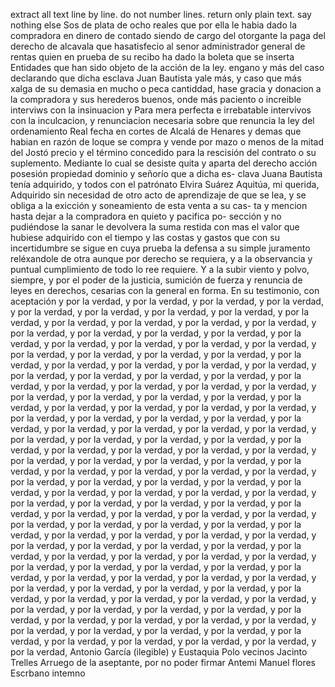 extract all text line by line. do not number lines. return only plain text. say nothing else
Sos de plata de ocho reales que por ella le habia dado la compradora en dinero de contado siendo de cargo del otorgante la paga del derecho de alcavala que hasatisfecio al senor administrador general de rentas quien en prueba de su recibo ha dado la boleta que se inserta
Entidades que han sido objeto de la acción de la ley.
engano y más del caso declarando que dicha esclava Juan Bautista yale más, y caso que más xalga de su demasia en mucho o peca cantiddad, hase gracia y donacion a la compradora y sus herederos buenos, onde más paciento o increible interviws con la insinuacion y
Para mera perfecta e irrebatable intervivos con la inculcacion, y renunciacion necesaria sobre que renuncia la ley del ordenamiento Real fecha en cortes de Alcalá de Henares y demas que habian en razón de loque se compra y vende por mazo o menos de la mitad
del Jostó precio y el término concedido para la rescisión del contrato o su suplemento. Mediante lo cual se desiste quita y aparta del derecho acción posesión propiedad dominio y señorío que a dicha es- clava Juana Bautista tenía adquirido, y todos con el patrónato
Elvira Suárez Aquitúa, mi querida,
Adquirido sin necesidad de otro acto de aprendizaje de que se lea, y se obliga a la exicción y soneamiento de esta venta a su cas- ta y mencion hasta dejar a la compradora en quieto y pacifica po- sección y no pudiéndose la sanar le devolvera la suma restida con
mas el valor que hubiese adquirido con el tiempo y las costas y gastos que con su incertidumbre se sigue en cuya prueba la defensa a su simple juramento reléxandole de otra aunque por derecho se requiera, y a la observancia y puntual cumplimiento de todo lo ree
requiere. Y a la subir viento y polvo, siempre, y por el poder de la justicia, sumición de fuerza y renuncia de leyes en derechos, cesarias con la general en forma. En su testimonio, con aceptación y por la verdad, y por la verdad, y por la verdad, y por la verdad, y por la verdad, y por la verdad, y por la verdad, y por la verdad, y por la verdad, y por la verdad, y por la verdad, y por la verdad, y por la verdad, y por la verdad, y por la verdad, y por la verdad, y por la verdad, y por la verdad, y por la verdad, y por la verdad, y por la verdad, y por la verdad, y por la verdad, y por la verdad, y por la verdad, y por la verdad, y por la verdad, y por la verdad, y por la verdad, y por la verdad, y por la verdad, y por la verdad, y por la verdad, y por la verdad, y por la verdad, y por la verdad, y por la verdad, y por la verdad, y por la verdad, y por la verdad, y por la verdad, y por la verdad, y por la verdad, y por la verdad, y por la verdad, y por la verdad, y por la verdad, y por la verdad, y por la verdad, y por la verdad, y por la verdad, y por la verdad, y por la verdad, y por la verdad, y por la verdad, y por la verdad, y por la verdad, y por la verdad, y por la verdad, y por la verdad, y por la verdad, y por la verdad, y por la verdad, y por la verdad, y por la verdad, y por la verdad, y por la verdad, y por la verdad, y por la verdad, y por la verdad, y por la verdad, y por la verdad, y por la verdad, y por la verdad, y por la verdad, y por la verdad, y por la verdad, y por la verdad, y por la verdad, y por la verdad, y por la verdad, y por la verdad, y por la verdad, y por la verdad, y por la verdad, y por la verdad, y por la verdad, y por la verdad, y por la verdad, y por la verdad, y por la verdad, y por la verdad, y por la verdad, y por la verdad, y por la verdad, y por la verdad, y por la verdad, y por la verdad, y por la verdad, y por la verdad, y por la verdad, y por la verdad, y por la verdad, y por la verdad, y por la verdad, y por la verdad, y por la verdad, y por la verdad, y por la verdad, y por la verdad, y por la verdad, y por la verdad, y por la verdad, y por la verdad, y por la verdad, y por la verdad, y por la verdad, y por la verdad, y por la verdad, y por la verdad, y por la verdad, y por la verdad, y por la verdad, y por la verdad, y por la verdad, y por la verdad, y por la verdad, y por la verdad, y por la verdad, y por la verdad, y por la verdad, y por la verdad, y por la verdad, y por la verdad, y por la verdad, y por la verdad, y por la verdad, y por la verdad, y por la verdad, y por la verdad, y por la verdad, y por la verdad, y por la verdad, y por la verdad, y por la verdad, y por la verdad, y por la verdad, y por la verdad, y por la verdad,
Antonio García (ilegible) y Eustaquia Polo vecinos
Jacinto Trelles
Arruego de la aseptante, por no poder firmar
Antemi Manuel flores
Escrbano intemno